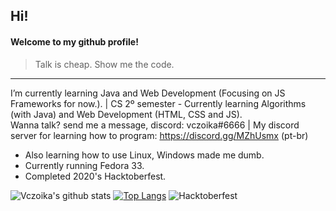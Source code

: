 ## Hi!  
#### Welcome to my github profile! 

> Talk is cheap. Show me the code.
  
--------------------------------------------------------------------------------------
I’m currently learning Java and Web Development (Focusing on JS Frameworks for now.). | CS 2º semester - Currently learning Algorithms (with Java) and Web Development (HTML, CSS and JS).  
Wanna talk? send me a message, discord: vczoika#6666 | My discord server for learning how to program: https://discord.gg/MZhUsmx (pt-br)  
- Also learning how to use Linux, Windows made me dumb.  
- Currently running Fedora 33.    
- Completed 2020's Hacktoberfest.  
  
  
![Vczoika's github stats](https://github-readme-stats.vercel.app/api?username=vczoika&show_icons=false&theme=dracula)
[![Top Langs](https://github-readme-stats.vercel.app/api/top-langs/?username=vczoika&layout=compact)](https://github.com/vczoika/github-readme-stats)
![Hacktoberfest](https://cdn.discordapp.com/attachments/594033079123705866/767579090055462922/unknown.png)


